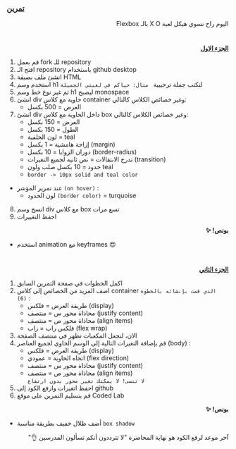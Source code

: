<p dir="rtl">
<h3><a href="https://github.com/kuwaitcodes/UC-web-cw-3">تمرين </a></h3></p>


<p dir="rtl">
اليوم راح نسوي هيكل لعبة X O بالـ Flexbox</p>
<h1></h1>
<p dir="rtl">
 <strong><a href="https://docs.google.com/document/d/1023yXN_P2S3_e7vzJ0kj4QXIqm7U-pkx1L-qUE5mMQA/edit">الجزء الاول</a></strong></p>




1. قم بعمل fork للـ repository
2. افتح الـ repository باستخدام github desktop
3. انشئ ملف بصيقة HTML
4. استخدم وسم h1 لتكتب جملة ترحيبية
` مثال: حياكم في لعبتي الجميلة`
5. ثم غير نوع خط وسم h1 ليصبح monospace
6. انشئ div حاوية مع كلاس container وغير خصائص الكلاس كالتالي:
    - العرض = 500 بكسل
7. انشئ div داخل الحاوية مع كلاس box وغير خصائص الكلاس كالتالي:
    - العرض = 150 بكسل
    - الطول = 150 بكسل
    - لون الخلفية = teal
    - إزاحة هامشية = 1 بكسل (margin)
    - دوران الزوايا = 10 بكسل (border-radius)
    - تدرج الانتقالات = نص ثانيه لجميع التغيرات (transition)
    - حدود = 10 بكسل صلب ولون teal
    - `border -> 10px solid and teal color` 
  - عند تمرير المؤشر `(on hover)` :
    - لون الحدود `(border color)` = turquoise
8. انسخ وسم div مع كلاس box تسع مرات
9. احفظ التغييرات

<p dir="rtl">
<strong>بونص! ✨</strong></p>

- استخدم animation مع keyframes 😍


<h1></h1>

<p dir="rtl">
 <strong><a href="https://docs.google.com/document/d/1kbnHEY7YcWJmNOUaiURGab-6HFW-0dyDefd08m3XL8k/edit">الجزء الثاني</a></strong></p>

1. اكمل الخطوات في صفحة التمرين السابق
2. اضف المزيد من الخصائص إلى كلاس container `الذي قمت بإنشائه بالخطوة (6)`   :
    - طريقة العرض = فلكس (display)
    - محاذاة محور س = منتصف (justify content)
    - محاذاة محور ص = منتصف (align items)
    - فلكس راب = راب (flex wrap)
3. الان، لنجعل المكعبات تظهر في منتصف الصفحة
4. قم بإضافة التغيرات التالية إلى الوسم الحاوي لجميع العناصر (body) :
    - طريقة العرض = فلكس (display)
    - اتجاه الحاوية = عمودي (flex direction)
    - محاذاة محور س = منتصف (justify content)
    - محاذاة محور ص = منتصف (align items)<br>
	  `لا تنسى! لا يمكنك تغير محور بدون ارتفاع`
5. احفظ اتغيرات وارفع الكود إلى github
6. قم بتسليم التمرين على موقع Coded Lab



 <p dir="rtl">
<strong>بونص! ✨</strong></p>

- أضف ظلال خفيف بطريقة مناسبة `box shadow`


 <p dir="rtl">
آخر موعد لرفع الكود هو نهاية المحاضرة "لا تترددون أنكم تسألون المدرسين 👌"
</p>
